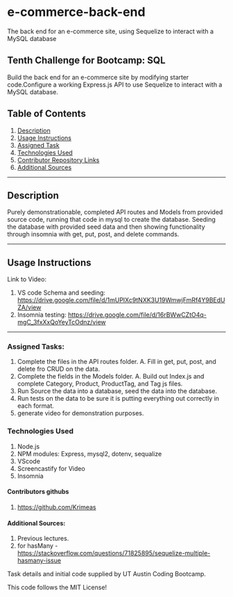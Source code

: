 # e-commerce-back-end
The back end for an e-commerce site, using Sequelize to interact with a MySQL database

## Tenth Challenge for Bootcamp: SQL
Build the back end for an e-commerce site by modifying starter code.Configure a working Express.js API to use Sequelize to interact with a MySQL database.

## Table of Contents
  1. [Description](#description)
  2. [Usage Instructions](#usage-instructions)
  3. [Assigned Task](#assigned-tasks)
  4. [Technologies Used](#technologies-used)
  5. [Contributor Repository Links](#contributor-repository-links)
  6. [Additional Sources](#additional-sources)


-------------------------------------

## Description
Purely demonstrationable, completed API routes and Models from provided source code, running that code in mysql to create the database.  Seeding the database with provided seed data and then showing functionality through insomnia with get, put, post, and delete commands.   


-------------------------------------

## Usage Instructions
Link to Video:
   1. VS code Schema and seeding: https://drive.google.com/file/d/1mUPlXc9tNXK3U19WmwjFmRf4Y9BEdUZA/view
   2. Insomnia testing: https://drive.google.com/file/d/16rBWwCZtO4q-mgC_3fxXxQoYeyTcOdnz/view


------------------------------------------------------------

### Assigned Tasks:
  1. Complete the files in the API routes folder.
    A. Fill in get, put, post, and delete fro CRUD on the data.  
  2. Complete the fields in the Models folder.
    A. Build out Index.js and complete Category, Product, ProductTag, and Tag js files.  
  3. Run Source the data into a database, seed the data into the database.
  4. Run tests on the data to be sure it is putting everything out correctly in each format.
  5. generate video for demonstration purposes.  

### Technologies Used
  1. Node.js
  2. NPM modules: Express, mysql2, dotenv, sequalize
  3. VScode
  4. Screencastify for Video
  5. Insomnia

#### Contributors githubs
  1. https://github.com/Krimeas

#### Additional Sources:  
  1. Previous lectures.
  2. for hasMany - https://stackoverflow.com/questions/71825895/sequelize-multiple-hasmany-issue

Task details and initial code supplied by UT Austin Coding Bootcamp.

This code follows the MIT License!